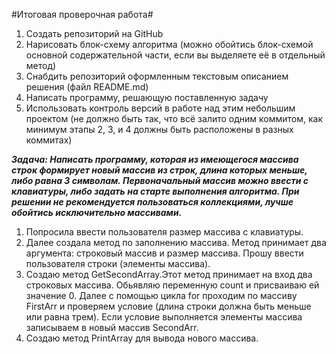 #Итоговая проверочная работа#

1. Создать репозиторий на GitHub
2. Нарисовать блок-схему алгоритма (можно обойтись блок-схемой основной содержательной части, если вы выделяете её в отдельный метод)
3. Снабдить репозиторий оформленным текстовым описанием решения (файл README.md)
4. Написать программу, решающую поставленную задачу
5. Использовать контроль версий в работе над этим небольшим проектом (не должно быть так, что всё залито одним коммитом, как минимум этапы 2, 3, и 4 должны быть расположены в разных коммитах)

***Задача: Написать программу, которая из имеющегося массива строк формирует новый массив из строк, длина которых меньше, либо равна 3 символам. Первоначальный массив можно ввести с клавиатуры, либо задать на старте выполнения алгоритма. При решении не рекомендуется пользоваться коллекциями, лучше обойтись исключительно массивами.***

1. Попросила ввести пользователя размер массива с клавиатуры.
2.  Далее создала метод по заполнению массива. Метод принимает два аргумента: строковый массив и размер массива.
 Прошу ввести пользователя строки (элементы массива).
3. Создаю метод GetSecondArray.Этот метод принимает на вход два строковых массива.
 Обьявляю переменную count и присваиваю ей значение 0. Далее с помощью цикла for проходим по массиву  FirstArr и проверяем условие (длина строки должна быть меньше или равна трем). Если условие выполняется элементы массива записываем в новый массив SecondArr.
 4. Создаю метод PrintArray для вывода нового массива. 